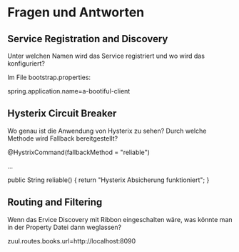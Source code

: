 # Fragen und Antworten

## Service Registration and Discovery

Unter welchen Namen wird das Service registriert und wo wird das konfiguriert?

Im File bootstrap.properties:

spring.application.name=a-bootiful-client

## Hysterix Circuit Breaker

Wo genau ist die Anwendung von Hysterix zu sehen?
Durch welche Methode wird Fallback bereitgestellt?

@HystrixCommand(fallbackMethod = "reliable")

...

public String reliable() {
    return "Hysterix Absicherung funktioniert";
}

## Routing and Filtering

Wenn das Ervice Discovery mit Ribbon eingeschalten wäre, was könnte man in der Property Datei dann weglassen?

zuul.routes.books.url=http://localhost:8090
